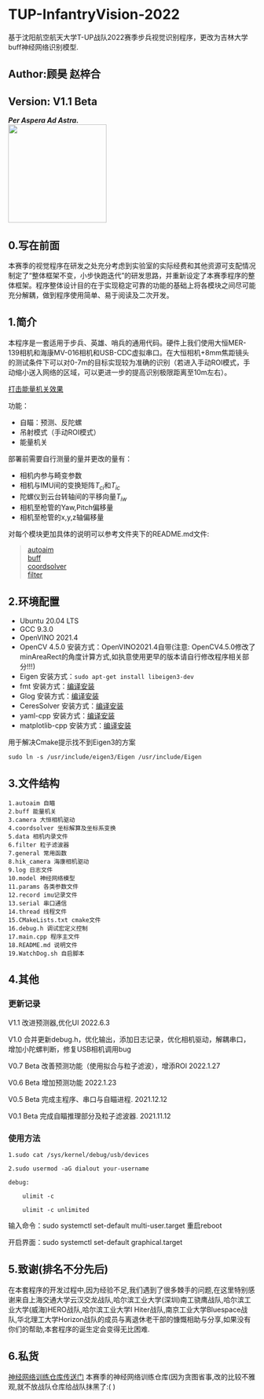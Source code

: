 # TUP-InfantryVision-2022
基于沈阳航空航天大学T-UP战队2022赛季步兵视觉识别程序，更改为吉林大学buff神经网络识别模型.
## Author:顾昊 赵梓合
## Version: V1.1 Beta
***Per Aspera Ad Astra.***    
<img src="docs/tup_badge_vision.png" width="200px">

## 0.写在前面
本赛季的视觉程序在研发之处充分考虑到实验室的实际经费和其他资源可支配情况制定了“整体框架不变，小步快跑迭代”的研发思路，并重新设定了本赛季程序的整体框架。程序整体设计目的在于实现稳定可靠的功能的基础上将各模块之间尽可能充分解耦，做到程序使用简单、易于阅读及二次开发。

## 1.简介
本程序是一套适用于步兵、英雄、哨兵的通用代码。硬件上我们使用大恒MER-139相机和海康MV-016相机和USB-CDC虚拟串口。在大恒相机+8mm焦距镜头的测试条件下可以对0-7m的目标实现较为准确的识别（若进入手动ROI模式，手动缩小送入网络的区域，可以更进一步的提高识别极限距离至10m左右）。


[打击能量机关效果](https://www.bilibili.com/video/BV1eT411377v/?spm_id_from=333.999.0.0&vd_source=b9a154f3c3bbc6442d61d52cc78af3d2)


功能：
- 自瞄：预测、反陀螺
- 吊射模式（手动ROI模式）
- 能量机关


部署前需要自行测量的量并更改的量有：
- 相机内参与畸变参数
- 相机与IMU间的变换矩阵$T_{ci}$和$T_{ic}$
- 陀螺仪到云台转轴间的平移向量$T_{iw}$
- 相机至枪管的Yaw,Pitch偏移量
- 相机至枪管的x,y,z轴偏移量

对每个模块更加具体的说明可以参考文件夹下的README.md文件:  
>[autoaim](autoaim/README.md)   
>[buff](buff/README.md)   
>[coordsolver](coordsolver/README.md)  
>[filter](filter/README.md)

## 2.环境配置

- Ubuntu 20.04 LTS
- GCC 9.3.0
- OpenVINO 2021.4
- OpenCV 4.5.0 安装方式：OpenVINO2021.4自带(注意: OpenCV4.5.0修改了minAreaRect的角度计算方式,如执意使用更早的版本请自行修改程序相关部分!!!)
- Eigen 安装方式：`sudo apt-get install libeigen3-dev`
- fmt 安装方式：[编译安装](https://github.com/fmtlib/fmt)
- Glog 安装方式：[编译安装](https://github.com/google/glog/releases/tag/v0.5.0)
- CeresSolver 安装方式：[编译安装](https://github.com/ceres-solver/ceres-solver/releases/tag/2.1.0)
- yaml-cpp 安装方式：[编译安装](https://github.com/jbeder/yaml-cpp)
- matplotlib-cpp 安装方式：[编译安装](https://github.com/lava/matplotlib-cpp)

用于解决Cmake提示找不到Eigen3的方案

    sudo ln -s /usr/include/eigen3/Eigen /usr/include/Eigen
## 3.文件结构
    1.autoaim 自瞄
    2.buff 能量机关
    3.camera 大恒相机驱动
    4.coordsolver 坐标解算及坐标系变换
    5.data 相机内录文件
    6.filter 粒子滤波器
    7.general 常用函数
    8.hik_camera 海康相机驱动
    9.log 日志文件
    10.model 神经网络模型
    11.params 各类参数文件
    12.record imu记录文件
    13.serial 串口通信
    14.thread 线程文件
    15.CMakeLists.txt cmake文件
    16.debug.h 调试宏定义控制
    17.main.cpp 程序主文件
    18.README.md 说明文件
    19.WatchDog.sh 自启脚本
    
## 4.其他
### 更新记录
V1.1 改进预测器,优化UI 2022.6.3

V1.0 合并更新debug.h，优化输出，添加日志记录，优化相机驱动，解耦串口，增加小陀螺判断，修复USB相机调用bug	

V0.7 Beta 改善预测功能（使用拟合与粒子滤波），增添ROI 2022.1.27  

V0.6 Beta 增加预测功能 2022.1.23  

V0.5 Beta 完成主程序、串口与自瞄进程. 2021.12.12  

V0.1 Beta 完成自瞄推理部分及粒子滤波器. 2021.11.12
### 使用方法
    1.sudo cat /sys/kernel/debug/usb/devices

    2.sudo usermod -aG dialout your-username

    debug:

        ulimit -c

        ulimit -c unlimited

输入命令：sudo systemctl set-default multi-user.target 重启reboot

开启界面：sudo systemctl set-default graphical.target
## 5.致谢(排名不分先后)
  在本套程序的开发过程中,因为经验不足,我们遇到了很多棘手的问题,在这里特别感谢来自上海交通大学云汉交龙战队,哈尔滨工业大学(深圳)南工骁鹰战队,哈尔滨工业大学(威海)HERO战队,哈尔滨工业大学I Hiter战队,南京工业大学Bluespace战队,华北理工大学Horizon战队的成员与离退休老干部的慷慨相助与分享,如果没有你们的帮助,本套程序的诞生定会变得无比困难.
## 6.私货
[神经网络训练仓库传送门](https://github.com/RangerOnMars/TUP-NN-Train) 本赛季的神经网络训练仓库(因为贪图省事,改的比较不雅观,就不放战队仓库给战队抹黑了:( )
